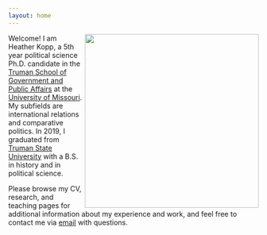 ```yaml
---
layout: home
---
```

<img align="right" height="350" src="https://heatherkopp.github.io/files/kopp.jpg">

Welcome! I am Heather Kopp, a 5th year political science Ph.D. candidate in the [Truman School of Government and Public Affairs](https://www.truman.missouri.edu/) at the [University of Missouri](https://www.missouri.edu/). My subfields are international relations and comparative politics. In 2019, I graduated from [Truman State University](https://www.truman.edu/) with a B.S. in history and in political science.

Please browse my CV, research, and teaching pages for additional information about my experience and work, and feel free to contact me via [email](mailto:hmk439@mail.missouri.edu) with questions. 
